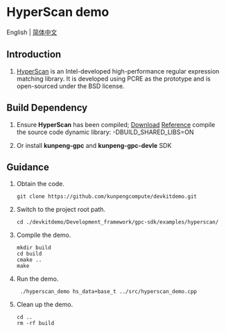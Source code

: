 # **HyperScan demo**

English | [简体中文](README.md)

## Introduction

1. [HyperScan](https://www.hikunpeng.com/document/detail/zh/kunpengaccel/system-lib/cg-hyperscan/kunpengaccel_hyperscan_02_0001.html)
   is an Intel-developed high-performance regular expression matching library. It is developed using PCRE as the prototype and is open-sourced under the BSD license.

## Build Dependency
1. Ensure **HyperScan** has been compiled;
[Download](https://github.com/kunpengcompute/hyperscan)
[Reference](https://support.huaweicloud.com/cg-hyperscan-kunpengaccel/kunpengaccel_hyperscan_02_0001.html)
compile the source code dynamic library: -DBUILD_SHARED_LIBS=ON

2. Or install **kunpeng-gpc** and **kunpeng-gpc-devle** SDK

## Guidance

1. Obtain the code.

   ```shell
   git clone https://github.com/kunpengcompute/devkitdemo.git
   ```

2. Switch to the project root path.

   ```shell
   cd ./devkitdemo/Development_framework/gpc-sdk/examples/hyperscan/
   ```

3. Compile the demo.

   ```shell
   mkdir build
   cd build
   cmake ..
   make
   ```

4. Run the demo.

   ```shell
    ./hyperscan_demo hs_data+base_t ../src/hyperscan_demo.cpp
   ```

5. Clean up the demo.

   ```shell
   cd ..
   rm -rf build
   ```
